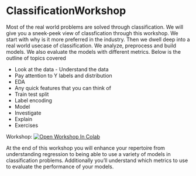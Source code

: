 # ClassificationWorkshop

Most of the real world problems are solved through classification. We will give you a sneek-peek view of classfication through this workshop. We start with why is it more preferred in the industry. Then we dwell deep into a real world usecase of classification. We analyze, preprocess and build models. We also evaluate the models with different metrics. Below is the outline of topics covered

- Look at the data - Understand the data
- Pay attention to Y labels and distribution
- EDA
- Any quick features that you can think of
- Train test split
- Label encoding
- Model
- Investigate
- Explain
- Exercises

Workshop: [![Open Workshop In Colab](https://colab.research.google.com/assets/colab-badge.svg)](https://colab.research.google.com/github/univai-ghf/ClassificationWorkshop/blob/main/Classification_main_&_homework.ipynb)

At the end of this workshop you will enhance your repertoire from understanding regression to being able to use a variety of models in classification problems. Additionally you’ll understand which metrics to use to evaluate the performance of your models.
